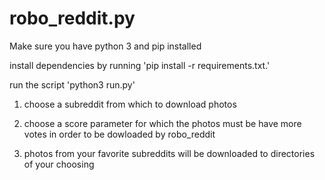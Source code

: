 # robo_reddit.py

Make sure you have python 3 and pip installed 

install dependencies by running 'pip install -r requirements.txt.'

run the script 'python3 run.py'

1. choose a subreddit from which to download photos

2. choose a score parameter for which the photos must be have more votes in order to be dowloaded by robo_reddit

3. photos from your favorite subreddits will be downloaded to directories of your choosing


